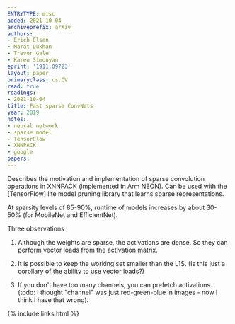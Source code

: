 ```yaml
---
ENTRYTYPE: misc
added: 2021-10-04
archiveprefix: arXiv
authors:
- Erich Elsen
- Marat Dukhan
- Trevor Gale
- Karen Simonyan
eprint: '1911.09723'
layout: paper
primaryclass: cs.CV
read: true
readings:
- 2021-10-04
title: Fast sparse ConvNets
year: 2019
notes:
- neural network
- sparse model
- TensorFlow
- XNNPACK
- google
papers:
---
```


Describes the motivation and implementation of sparse
convolution operations in XNNPACK (implemented in Arm NEON).
Can be used with the [TensorFlow] lite model pruning library
that learns sparse representations.

At sparsity levels of 85-90%, runtime of models increases by about 30-50% (for
MobileNet and EfficientNet).


Three observations

1. Although the weights are sparse, the activations are dense.
   So they can perform vector loads from the activation matrix.

2. It is possible to keep the working set smaller than the L1$.
   (Is this just a corollary of the ability to use
   vector loads?)

3. If you don't have too many channels, you can prefetch activations.
   (todo: I thought "channel" was just red-green-blue in images - now
   I think I have that wrong).


{% include links.html %}
